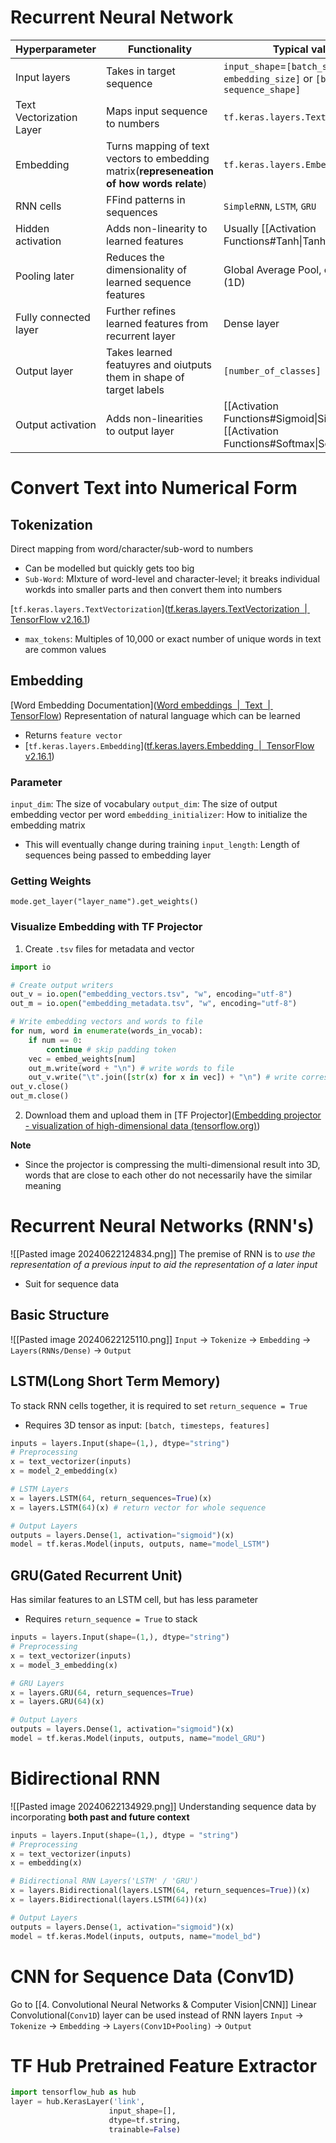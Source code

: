 # Recurrent Neural Network

| Hyperparameter           | Functionality                                                                             | Typical values                                                                         |
| ------------------------ | ----------------------------------------------------------------------------------------- | -------------------------------------------------------------------------------------- |
| Input layers             | Takes in target sequence                                                                  | `input_shape`=`[batch_size, embedding_size]` or `[batch_size, sequence_shape]`         |
| Text Vectorization Layer | Maps input sequence to numbers                                                            | `tf.keras.layers.TextVectorization`                                                    |
| Embedding                | Turns mapping of text vectors to embedding matrix(**represeneation of how words relate**) | `tf.keras.layers.Embedding`                                                            |
| RNN cells                | FFind patterns in sequences                                                               | `SimpleRNN`, `LSTM`, `GRU`                                                             |
| Hidden activation        | Adds non-linearity to learned features                                                    | Usually [[Activation Functions#Tanh\|Tanh]]                                            |
| Pooling later            | Reduces the dimensionality of learned sequence features                                   | Global Average Pool, or Max Pool (1D)                                                  |
| Fully connected layer    | Further refines learned features from recurrent layer                                     | Dense layer                                                                            |
| Output layer             | Takes learned featuyres and oiutputs them in shape of target labels                       | `[number_of_classes]`                                                                  |
| Output activation        | Adds non-linearities to output layer                                                      | [[Activation Functions#Sigmoid\|Sigmoid]] or [[Activation Functions#Softmax\|Softmax]] |

# Convert Text into Numerical Form

## Tokenization
Direct mapping from word/character/sub-word to numbers
- Can be modelled but quickly gets too big
- `Sub-Word`: MIxture of word-level and character-level; it breaks individual workds into smaller parts and then convert them into numbers

[`tf.keras.layers.TextVectorization`]([tf.keras.layers.TextVectorization  |  TensorFlow v2.16.1](https://www.tensorflow.org/api_docs/python/tf/keras/layers/TextVectorization))
- `max_tokens`: Multiples of 10,000 or exact number of unique words in text are common values

## Embedding
[Word Embedding Documentation]([Word embeddings  |  Text  |  TensorFlow](https://www.tensorflow.org/text/guide/word_embeddings))
Representation of natural language which can be learned
- Returns `feature vector`
- [`tf.keras.layers.Embedding`]([tf.keras.layers.Embedding  |  TensorFlow v2.16.1](https://www.tensorflow.org/api_docs/python/tf/keras/layers/Embedding))

### Parameter
`input_dim`: The size of vocabulary
`output_dim`: The size of output embedding vector per word
`embedding_initializer`: How to initialize the embedding matrix
- This will eventually change during training
`input_length`: Length of sequences being passed to embedding layer

### Getting Weights
`mode.get_layer("layer_name").get_weights()`

### Visualize Embedding with TF Projector
1. Create `.tsv` files for metadata and vector
```python
import io

# Create output writers
out_v = io.open("embedding_vectors.tsv", "w", encoding="utf-8")
out_m = io.open("embedding_metadata.tsv", "w", encoding="utf-8")

# Write embedding vectors and words to file
for num, word in enumerate(words_in_vocab):
	if num == 0: 
		continue # skip padding token
	vec = embed_weights[num]
	out_m.write(word + "\n") # write words to file
	out_v.write("\t".join([str(x) for x in vec]) + "\n") # write corresponding word vector to file
out_v.close()
out_m.close()
```
2. Download them and upload them in [TF Projector]([Embedding projector - visualization of high-dimensional data (tensorflow.org)](https://projector.tensorflow.org/))

**Note**
- Since the projector is compressing the multi-dimensional result into 3D, words that are close to each other do not necessarily have the similar meaning

# Recurrent Neural Networks (RNN's)
![[Pasted image 20240622124834.png]]
The premise of RNN is to *use the representation of a previous input to aid the representation of a later input*
- Suit for sequence data
## Basic Structure
![[Pasted image 20240622125110.png]]
`Input` -> `Tokenize` -> `Embedding` -> `Layers(RNNs/Dense)` -> `Output`

## LSTM(Long Short Term Memory)
To stack RNN cells together, it is required to set `return_sequence = True`
- Requires 3D tensor as input: `[batch, timesteps, features]`
```python
inputs = layers.Input(shape=(1,), dtype="string")
# Preprocessing
x = text_vectorizer(inputs)
x = model_2_embedding(x)

# LSTM Layers
x = layers.LSTM(64, return_sequences=True)(x)
x = layers.LSTM(64)(x) # return vector for whole sequence

# Output Layers
outputs = layers.Dense(1, activation="sigmoid")(x)
model = tf.keras.Model(inputs, outputs, name="model_LSTM")
```

## GRU(Gated Recurrent Unit)
Has similar features to an LSTM cell, but has less parameter
- Requires `return_sequence = True` to stack
```python
inputs = layers.Input(shape=(1,), dtype="string")
# Preprocessing
x = text_vectorizer(inputs)
x = model_3_embedding(x)

# GRU Layers
x = layers.GRU(64, return_sequences=True)
x = layers.GRU(64)(x) 

# Output Layers
outputs = layers.Dense(1, activation="sigmoid")(x)
model = tf.keras.Model(inputs, outputs, name="model_GRU")
```

# Bidirectional RNN
![[Pasted image 20240622134929.png]]
Understanding sequence data by incorporating **both past and future context**

```python
inputs = layers.Input(shape=(1,), dtype = "string")
# Preprocessing
x = text_vectorizer(inputs)
x = embedding(x)

# Bidirectional RNN Layers('LSTM' / 'GRU')
x = layers.Bidirectional(layers.LSTM(64, return_sequences=True))(x)
x = layers.Bidirectional(layers.LSTM(64))(x)

# Output Layers
outputs = layers.Dense(1, activation="sigmoid")(x)
model = tf.keras.Model(inputs, outputs, name="model_bd")
```

# CNN for Sequence Data (Conv1D)
Go to [[4. Convolutional Neural Networks & Computer Vision|CNN]]
Linear Convolutional(`Conv1D`) layer can be used instead of RNN layers
`Input` -> `Tokenize` -> `Embedding` -> `Layers(Conv1D+Pooling)` -> `Output`


# TF Hub Pretrained Feature Extractor
```python
import tensorflow_hub as hub
layer = hub.KerasLayer('link', 
					  input_shape=[],
					  dtype=tf.string,
					  trainable=False)
```

# 